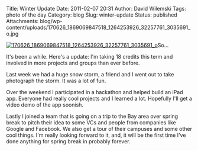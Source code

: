 Title: Winter Update
Date: 2011-02-07 20:31
Author: David Wilemski
Tags: photo of the day
Category: blog
Slug: winter-update
Status: published
Attachments: blog/wp-content/uploads/170626_1869069847518_1264253926_32257761_3035691_o.jpg

[![](http://oromis.davidwilemski.com/blog/wp-content/uploads/170626_1869069847518_1264253926_32257761_3035691_o-300x206.jpg
"170626_1869069847518_1264253926_32257761_3035691_o")](http://oromis.davidwilemski.com/blog/152/winter-update/170626_1869069847518_1264253926_32257761_3035691_o/)So...

It's been a while. Here's a update: I'm taking 18 credits this term and
involved in more projects and groups than ever before.

Last week we had a huge snow storm, a friend and I went out to take
photograph the storm. It was a lot of fun.

Over the weekend I participated in a hackathon and helped build an iPad
app. Everyone had really cool projects and I learned a lot. Hopefully
I'll get a video demo of the app soonish.

Lastly I joined a team that is going on a trip to the Bay area over
spring break to pitch their idea to some VCs and people from companies
like Google and Facebook. We also get a tour of their campuses and some
other cool things. I'm really looking forward to it, and, it will be the
first time I've done anything for spring break in probably forever.
